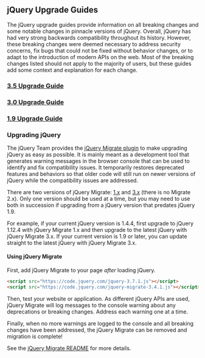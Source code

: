 <script>{
	"title": "jQuery Core Upgrade Guides",
	"noHeadingLinks": true
}</script>

## jQuery Upgrade Guides

The jQuery upgrade guides provide information on all breaking changes and some notable changes in pinnacle versions of jQuery. Overall, jQuery has had very strong backwards compatibility throughout its history. However, these breaking changes were deemed necessary to address security concerns, fix bugs that could not be fixed without behavior changes, or to adapt to the introduction of modern APIs on the web. Most of the breaking changes listed should not apply to the majority of users, but these guides add some context and explanation for each change.

### [3.5 Upgrade Guide](/upgrade-guide/3.5/)

### [3.0 Upgrade Guide](/upgrade-guide/3.0/)

### [1.9 Upgrade Guide](/upgrade-guide/1.9/)

### Upgrading jQuery

The jQuery Team provides the [jQuery Migrate plugin](https://github.com/jquery/jquery-migrate) to make upgrading jQuery as easy as possible. It is mainly meant as a development tool that generates warning messages in the browser console that can be used to identify and fix compatibility issues. It temporarily restores deprecated features and behaviors so that older code will still run on newer versions of jQuery while the compatibility issues are addressed.

There are two versions of jQuery Migrate: [1.x](https://github.com/jquery/jquery-migrate/tree/1.x-stable) and [3.x](https://github.com/jquery/jquery-migrate) (there is no Migrate 2.x). Only one version should be used at a time, but you may need to use both in succession if upgrading from a jQuery version that predates jQuery 1.9.

For example, if your current jQuery version is 1.4.4, first upgrade to jQuery 1.12.4 with jQuery Migrate 1.x and then upgrade to the latest jQuery with jQuery Migrate 3.x. If your current version is 1.9 or later, you can update straight to the latest jQuery with jQuery Migrate 3.x.

#### Using jQuery Migrate

First, add jQuery Migrate to your page *after* loading jQuery.

```html
<script src="https://code.jquery.com/jquery-3.7.1.js"></script>
<script src="https://code.jquery.com/jquery-migrate-3.4.1.js"></script>
```

Then, test your website or application. As different jQuery APIs are used, jQuery Migrate will log messages to the console warning about any deprecations or breaking changes. Address each warning one at a time.

Finally, when no more warnings are logged to the console and all breaking changes have been addressed, the jQuery Migrate can be removed and migration is complete!

See the [jQuery Migrate README](https://github.com/jquery/jquery-migrate) for more details.
